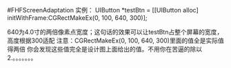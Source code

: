 #FHFScreenAdaptation
实例：
UIButton *testBtn = [[UIButton alloc] initWithFrame:CGRectMakeEx(0, 100, 640, 300)];

640为4.0寸的两倍像素点宽度；这句话的效果可以让testBtn占整个屏幕的宽度，高度根据300适配
注意：CGRectMakeEx(0, 100, 640, 300)里面的值全是实际值得两倍
你会发现这些值完全是设计图上面给出的值。不用你在苦逼的除以2.。。。。。。。

